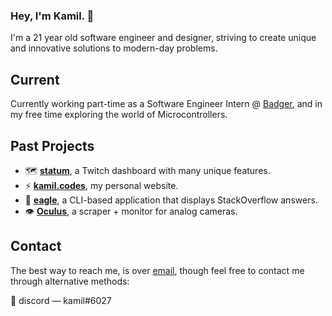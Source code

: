 ### Hey, I'm Kamil. 👋

I'm a 21 year old software engineer and designer, striving to create unique and innovative solutions to modern-day problems.

## Current

Currently working part-time as a Software Engineer Intern @ [Badger](https://www.badgermapping.com/), and in my free time exploring the world of Microcontrollers.

## Past Projects
- 🗺️ **[statum](https://github.com/k9mil/statum)**, a Twitch dashboard with many unique features.
- ⚡ **[kamil.codes](https://github.com/kamil-codes/kamil.codes)**, my personal website.
- 🦅 **[eagle](https://github.com/k9mil/eagle)**, a CLI-based application that displays StackOverflow answers.
- 👁️ **[Oculus](https://github.com/k9mil/oculus)**, a scraper + monitor for analog cameras.

## Contact

The best way to reach me, is over [email](mailto:hi@kamil.codes), though feel free to contact me through alternative methods:

💬 discord — kamil#6027
